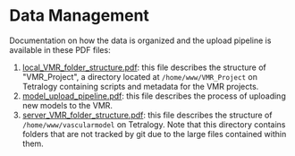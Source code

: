 # Data Management

Documentation on how the data is organized and the upload pipeline is available in these PDF files:
1. [local_VMR_folder_structure.pdf](https://github.com/SimVascular/vascularmodel/blob/main/doc/pdf/local_VMR_folder_structure.pdf): this file describes the structure of "VMR_Project", a directory located at `/home/www/VMR_Project` on Tetralogy containing scripts and metadata for the VMR projects.
2. [model_upload_pipeline.pdf](https://github.com/SimVascular/vascularmodel/blob/main/doc/pdf/model_upload_pipeline.pdf): this file describes the process of uploading new models to the VMR.
3. [server_VMR_folder_structure.pdf](https://github.com/SimVascular/vascularmodel/blob/main/doc/pdf/server_VMR_folder_structure.pdf): this file describes the structure of `/home/www/vascularmodel` on Tetralogy. Note that this directory contains folders that are not tracked by git due to the large files contained within them. 